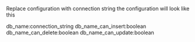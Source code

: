 Replace configuration with connection string
the configuration will look like this


db_name:connection_string
db_name_can_insert:boolean
db_name_can_delete:boolean
db_name_can_update:boolean